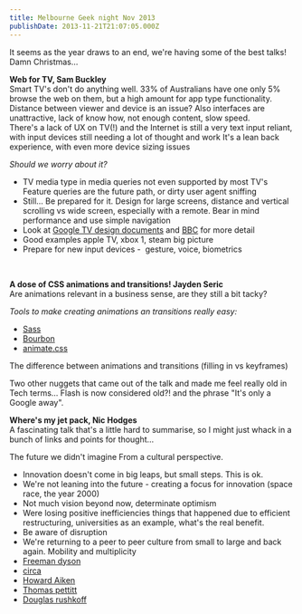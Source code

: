 ```yaml
---
title: Melbourne Geek night Nov 2013
publishDate: 2013-11-21T21:07:05.000Z
---
```



It seems as the year draws to an end, we&#39;re having some of the best talks! Damn Christmas&hellip;

<strong>Web for TV, Sam Buckley</strong><br />Smart TV&#39;s don&#39;t do anything well. 33% of Australians have one only 5% browse the web on them, but a high amount for app type functionality.<br />Distance between viewer and device is an issue? Also interfaces are unattractive, lack of know how, not enough content, slow speed.<br />There&#39;s a lack of UX on TV(!) and the Internet is still a very text input reliant, with input devices still needing a lot of thought and work It&#39;s a lean back experience, with even more device sizing issues

<em>Should we worry about it?</em><ul><li>TV media type in media queries not even supported by most TV&#39;s Feature queries are the future path, or dirty user agent sniffing</li><li>Still... Be prepared for it. Design for large screens, distance and vertical scrolling vs wide screen, especially with a remote. Bear in mind performance and use simple navigation</li><li>Look at <a href="https://developers.google.com/tv/android/docs/gtv_android_patterns" target="_blank">Google TV design documents</a> and <a href="https://www.bbc.co.uk/gel/tv/device-considerations/designing-for-tv/introduction" target="_blank">BBC</a> for more detail</li><li>Good examples apple TV, xbox 1, steam big picture</li><li>Prepare for new input devices -&nbsp; gesture, voice, biometrics</li></ul>

&nbsp;

<strong>A dose of CSS animations and transitions! Jayden Seric</strong><br />Are animations relevant in a business sense, are they still a bit tacky?

<em>Tools to make creating animations an transitions really easy:</em><ul><li><a href="https://sass-lang.com/" target="_blank">Sass</a></li><li><a href="https://bourbon.io/" target="_blank">Bourbon</a></li><li><a href="https://daneden.me/animate/" target="_blank">animate.css</a></li></ul>

The difference between animations and transitions (filling in vs keyframes)

Two other nuggets that came out of the talk and made me feel really old in Tech terms&hellip; Flash is now considered old?! and the phrase&nbsp;&quot;It&#39;s only a Google away&quot;.

<strong>Where&#39;s my jet pack, Nic Hodges</strong><br />A fascinating talk that&#39;s a little hard to summarise, so I might just whack in a bunch of links and points for thought&hellip;

The future we didn&#39;t imagine From a cultural perspective.<ul><li>Innovation doesn&#39;t come in big leaps, but small steps. This is ok.</li><li>We&#39;re not leaning into the future - creating a focus for innovation (space race, the year 2000)</li><li>Not much vision beyond now, determinate optimism</li><li>Were losing positive inefficiencies things that happened due to efficient restructuring, universities as an example, what&#39;s the real benefit.</li><li>Be aware of disruption</li><li>We&#39;re returning to a peer to peer culture from small to large and back again. Mobility and multiplicity</li><li><a href="https://en.wikipedia.org/wiki/Freeman_Dyson" target="_blank">Freeman dyson</a></li><li><a href="https://cir.ca/" target="_blank">circa</a></li><li><a href="https://en.wikipedia.org/wiki/Howard_H._Aiken"  target="_blank">Howard Aiken</a></li><li><a href="https://web.mit.edu/comm-forum/forums/gutenberg_parenthesis.html"  target="_blank">Thomas pettitt</a></li><li><a href="https://www.rushkoff.com/"  target="_blank">Douglas rushkoff</a></li></ul>
